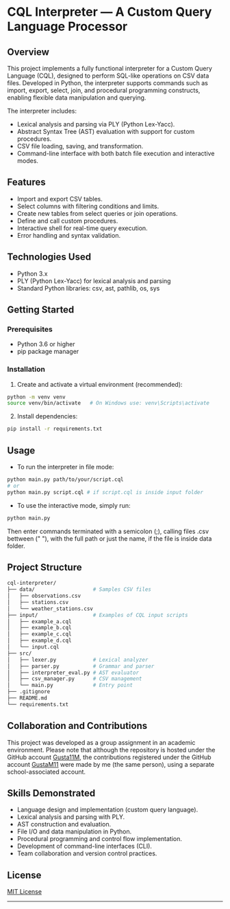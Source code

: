 # CQL Interpreter — A Custom Query Language Processor

## Overview

This project implements a fully functional interpreter for a Custom Query Language (CQL), designed to perform SQL-like operations on CSV data files. Developed in Python, the interpreter supports commands such as import, export, select, join, and procedural programming constructs, enabling flexible data manipulation and querying.

The interpreter includes:
- Lexical analysis and parsing via PLY (Python Lex-Yacc).
- Abstract Syntax Tree (AST) evaluation with support for custom procedures.
- CSV file loading, saving, and transformation.
- Command-line interface with both batch file execution and interactive modes.

## Features

- Import and export CSV tables.
- Select columns with filtering conditions and limits.
- Create new tables from select queries or join operations.
- Define and call custom procedures.
- Interactive shell for real-time query execution.
- Error handling and syntax validation.

## Technologies Used

- Python 3.x
- PLY (Python Lex-Yacc) for lexical analysis and parsing
- Standard Python libraries: csv, ast, pathlib, os, sys

## Getting Started

### Prerequisites

- Python 3.6 or higher
- pip package manager

### Installation

1. Create and activate a virtual environment (recommended):

```bash
python -m venv venv
source venv/bin/activate   # On Windows use: venv\Scripts\activate
```

2. Install dependencies:

```bash
pip install -r requirements.txt
```

## Usage

- To run the interpreter in file mode:

```bash
python main.py path/to/your/script.cql
# or
python main.py script.cql # if script.cql is inside input folder
```

- To use the interactive mode, simply run:

```bash
python main.py
```

Then enter commands terminated with a semicolon (;), calling files .csv bettween (" "), with the full path or just the name, if the file is inside data folder.

## Project Structure

```bash
cql-interpreter/
├── data/                   # Samples CSV files
│   ├── observations.csv        
│   ├── stations.csv   
│   └── weather_stations.csv      
├── input/                  # Examples of CQL input scripts
│   ├── example_a.cql         
│   ├── example_b.cql    
│   ├── example_c.cql
│   ├── example_d.cql     
│   └── input.cql           
├── src/         
│   ├── lexer.py            # Lexical analyzer
│   ├── parser.py           # Grammar and parser
│   ├── interpreter_eval.py # AST evaluator
│   ├── csv_manager.py      # CSV management
│   └── main.py             # Entry point
├── .gitignore
├── README.md
└── requirements.txt
```

## Collaboration and Contributions

This project was developed as a group assignment in an academic environment.
Please note that although the repository is hosted under the GitHub account [Gusta11M](https://github.com/Gusta11M), the contributions registered under the GitHub account [GustaM11](https://github.com/GustaM11) were made by me (the same person), using a separate school-associated account.

## Skills Demonstrated

- Language design and implementation (custom query language).
- Lexical analysis and parsing with PLY.
- AST construction and evaluation.
- File I/O and data manipulation in Python.
- Procedural programming and control flow implementation.
- Development of command-line interfaces (CLI).
- Team collaboration and version control practices.

## License

[MIT License](LICENSE)

---

